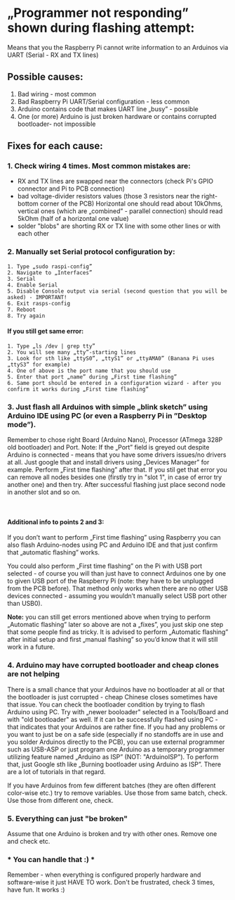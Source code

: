 # „Programmer not responding” shown during flashing attempt:

Means that you the Raspberry Pi cannot write information to an Arduinos via UART (Serial - RX and TX lines)

## Possible causes:

1. Bad wiring - most common
1. Bad Raspberry Pi UART/Serial configuration - less common
1. Arduino contains code that makes UART line „busy” - possible
1. One (or more) Arduino is just broken hardware or contains corrupted bootloader- not impossible

## Fixes for each cause:

### 1. Check wiring 4 times. Most common mistakes are:

- RX and TX lines are swapped near the connectors (check Pi's GPIO connector and Pi to PCB connection)
- bad voltage-divider resistors values (those 3 resistors near the right-bottom corner of the PCB)
  Horizontal one should read about 10kOhms, vertical ones (which are „combined” - parallel connection) should read
  5kOhm (half of a horizontal one value)
- solder "blobs" are shorting RX or TX line with some other lines or with each other

### 2. Manually set Serial protocol configuration by:

	1. Type „sudo raspi-config”
	2. Navigate to „Interfaces”
	3. Serial
	4. Enable Serial
	5. Disable Console output via serial (second question that you will be asked) - IMPORTANT!
	6. Exit rasps-config
	7. Reboot
	8. Try again

#### If you still get same error:

	1. Type „ls /dev | grep tty”
	2. You will see many „tty”-starting lines 
	3. Look for sth like „ttyS0”, „ttyS1” or „ttyAMA0” (Banana Pi uses „ttyS3” for example)
	4. One of above is the port name that you should use 
	5. Enter that port „name” during „First time flashing”
	6. Same port should be entered in a configuration wizard - after you confirm it works during „First time flashing”

### 3. Just flash all Arduinos with simple „blink sketch” using Arduino IDE using PC (or even a Raspberry Pi in ”Desktop mode”).

Remember to chose right Board (Arduino Nano), Processor (ATmega 328P old bootloader) and Port.
Note: If the „Port” field is greyed out despite Arduino is connected - means that you have some drivers issues/no
drivers at all.
Just google that and install drivers using „Devices Manager” for example.
Perform „First time flashing” after that. If you stil get that error you can remove all nodes besides one (firstly try
in "slot 1", in case of error try another one) and then try.
After successful flashing just place second node in another slot and so on.

<br>

#### Additional info to points 2 and 3:

If you don’t want to perform „First time flashing” using Raspberry you can also flash Arduino-nodes using PC and Arduino
IDE
and that just confirm that „automatic flashing” works.

You could also perform „First time flashing” on the Pi with USB port selected - of course you will than just have to
connect Arduinos
one by one to given USB port of the Raspberry Pi (note: they have to be unplugged from the PCB before). That method only
works
when there are no other USB devices connected - assuming you wouldn’t manually select USB port other than USB0).

<b>Note:</b> you can still get errors mentioned above when trying to perform „Automatic flashing” later so above are not
a „fixes”,
you just skip one step that some people find as tricky. It is advised to perform „Automatic flashing” after initial
setup
and first „manual flashing” so you’d know that it will still work in a future.

### 4. Arduino may have corrupted bootloader and cheap clones are not helping

There is a small chance that your Arduinos have
no bootloader at all or that the bootloader is just corrupted - cheap Chinese closes sometimes have that issue. You can
check
the bootloader condition by trying to flash Arduino using PC. Try with „newer booloader" selected in a Tools/Board and
with "old bootloader" as well.
If it can be successfully flashed using PC - that indicates that your Arduinos are rather fine.
If you had any problems or you want to just be on a safe side (especially if no standoffs are in use and you solder
Arduinos directly to the PCB), you can use external programmer such as USB-ASP or just program one Arduino as a
temporary programmer
utilizing feature named „Arduino as ISP” (NOT: "ArduinoISP"). To perform that, just Google sth like „Burning
bootloader using Arduino as ISP”.
There are a lot of tutorials in that regard.

If you have Arduinos from few different batches (they are often different color-wise etc.) try to remove variables. Use
those from same batch, check. Use those from different one, check.

### 5. Everything can just "be broken"

Assume that one Arduino is broken and try with other ones. Remove one and check etc.

###   * You can handle that :) * 

Remember - when everything is configured properly hardware and software-wise it just HAVE TO work. Don't be frustrated,
check 3 times, have fun. It works :)
